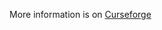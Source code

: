 More information is on [Curseforge](https://www.curseforge.com/minecraft/mc-mods/origin-the-planeswalker)
